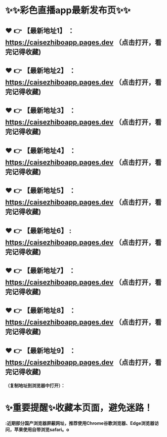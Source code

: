 # :sparkles::sparkles:彩色直播app最新发布页:sparkles::sparkles:

 :heart: :point_right: 【最新地址1】 ：https://caisezhiboapp.pages.dev   （点击打开，看完记得收藏)
 ------
 :heart: :point_right: 【最新地址2】 ：https://caisezhiboapp.pages.dev   （点击打开，看完记得收藏)
 ------
 :heart: :point_right: 【最新地址3】 ：https://caisezhiboapp.pages.dev   （点击打开，看完记得收藏)
 ------
 :heart: :point_right: 【最新地址4】 ：https://caisezhiboapp.pages.dev   （点击打开，看完记得收藏)
 ------
 :heart: :point_right: 【最新地址5】 ：https://caisezhiboapp.pages.dev   （点击打开，看完记得收藏)
 ------
 :heart: :point_right: 【最新地址6】 : https://caisezhiboapp.pages.dev   （点击打开，看完记得收藏)
 ------
 :heart: :point_right: 【最新地址7】 ：https://caisezhiboapp.pages.dev   （点击打开，看完记得收藏)
 ------
 :heart: :point_right: 【最新地址8】 ：https://caisezhiboapp.pages.dev   （点击打开，看完记得收藏)
 ------
 :heart: :point_right: 【最新地址9】 ：https://caisezhiboapp.pages.dev   （点击打开，看完记得收藏)
  ------

  
#### （复制地址到浏览器中打开）：
# :sparkles:重要提醒:sparkles:收藏本页面，避免迷路！
#### :近期部分国产浏览器屏蔽网址，推荐使用Chrome谷歌浏览器、Edge浏览器访问，苹果使用自带浏览safari。o
